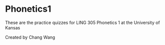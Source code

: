 # Phonetics1
These are the practice quizzes for LING 305 Phonetics 1 at the University of Kansas

Created by Chang Wang
